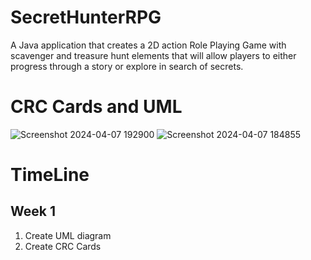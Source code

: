 # SecretHunterRPG
A Java application that creates a 2D action Role Playing Game with scavenger and treasure hunt elements that will allow players to either progress through a story or explore in search of secrets.

# CRC Cards and UML
![Screenshot 2024-04-07 192900](https://github.com/YosefVal/SecretHunterRPG/assets/164386596/93fb1861-3c77-4f2c-ab85-29761a65d1bb)
![Screenshot 2024-04-07 184855](https://github.com/YosefVal/SecretHunterRPG/assets/164386596/07b06801-0102-421e-a0e0-a0e3de475bb7)

# TimeLine

## Week 1
1. Create UML diagram
2. Create CRC Cards
